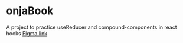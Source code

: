 # onjaBook
A project to practice useReducer and compound-components in react hooks
[Figma link](https://www.figma.com/file/0HV7twdUnhYrecO6RkZTmM/FaceBook-Clone?node-id=3%3A92)

<!-- new Date().toLocaleDateString() -->